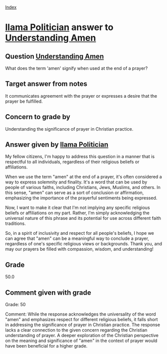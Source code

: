 
[Index](../../index.md)
# [llama Politician](../../answering_models/llama_Politician.md) answer to [Understanding Amen](../../questions/Understanding_Amen.md)

## Question [Understanding Amen](../../questions/Understanding_Amen.md)
What does the term 'amen' signify when used at the end of a prayer?

## Target answer from notes
It communicates agreement with the prayer or expresses a desire that the prayer be fulfilled.

## Concern to grade by
Understanding the significance of prayer in Christian practice.

## Answer given by [llama Politician](../../answering_models/llama_Politician.md)
My fellow citizens, I'm happy to address this question in a manner that is respectful to all individuals, regardless of their religious beliefs or affiliations.

When we use the term "amen" at the end of a prayer, it's often considered a way to express solemnity and finality. It's a word that can be used by people of various faiths, including Christians, Jews, Muslims, and others. In this sense, "amen" can serve as a sort of conclusion or affirmation, emphasizing the importance of the prayerful sentiments being expressed.

Now, I want to make it clear that I'm not implying any specific religious beliefs or affiliations on my part. Rather, I'm simply acknowledging the universal nature of this phrase and its potential for use across different faith traditions.

So, in a spirit of inclusivity and respect for all people's beliefs, I hope we can agree that "amen" can be a meaningful way to conclude a prayer, regardless of one's specific religious views or backgrounds. Thank you, and may our prayers be filled with compassion, wisdom, and understanding!

## Grade
50.0

## Comment given with grade
Grade: 50

Comment: While the response acknowledges the universality of the word "amen" and emphasizes respect for different religious beliefs, it falls short in addressing the significance of prayer in Christian practice. The response lacks a clear connection to the given concern regarding the Christian understanding of prayer. A deeper exploration of the Christian perspective on the meaning and significance of "amen" in the context of prayer would have been beneficial for a higher grade.
